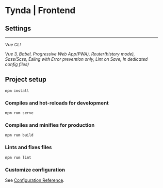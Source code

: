 # Tynda | Frontend

## Settings
***
_Vue CLI_

*Vue 3, Babel, Progressive Web App(PWA), Router(history mode), Sass/Scss, Esling with Error prevention only,
Lint on Save, In dedicated config files)*

## Project setup
```
npm install
```

### Compiles and hot-reloads for development
```
npm run serve
```

### Compiles and minifies for production
```
npm run build
```

### Lints and fixes files
```
npm run lint
```

### Customize configuration
See [Configuration Reference](https://cli.vuejs.org/config/).
